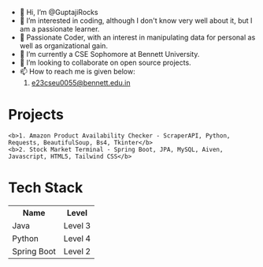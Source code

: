 - 👋 Hi, I’m @GuptajiRocks
- 👀 I’m interested in coding, although I don't know very well about it, but I am a passionate learner.
- 👀 Passionate Coder, with an interest in manipulating data for personal as well as organizational gain.
- 🌱 I’m currently a CSE Sophomore at Bennett University.
- 💞️ I’m looking to collaborate on open source projects.
- 📫 How to reach me is given below:
    1. e23cseu0055@bennett.edu.in
 
# Projects
	<b>1. Amazon Product Availability Checker - ScraperAPI, Python, Requests, BeautifulSoup, Bs4, Tkinter</b>
 	<b>2. Stock Market Terminal - Spring Boot, JPA, MySQL, Aiven, Javascript, HTML5, Tailwind CSS</b>

# Tech Stack
<table style = "align-items: center">
    <th>Name</th>
    <th>Level</th>
    <tr>
        <td>Java</td>
        <td>Level 3</td>
    </tr>
    <tr>
        <td>Python</td>
        <td>Level 4</td>
    </tr>
    <tr>
        <td>Spring Boot</td>
        <td>Level 2</td>
    </tr>
</table>


<!---
GuptajiRocks/GuptajiRocks is a ✨ special ✨ repository because its `README.md` (this file) appears on your GitHub profile.
